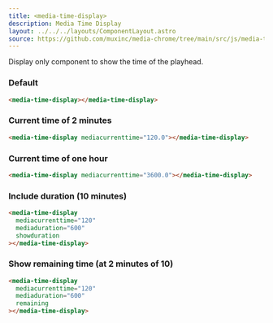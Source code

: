 ```yaml
---
title: <media-time-display>
description: Media Time Display
layout: ../../../layouts/ComponentLayout.astro
source: https://github.com/muxinc/media-chrome/tree/main/src/js/media-time-display.js
---
```


Display only component to show the time of the playhead.

<h3>Default</h3>

<media-time-display></media-time-display>

```html
<media-time-display></media-time-display>
```

<h3>Current time of 2 minutes</h3>

<media-time-display mediacurrenttime="120.0"></media-time-display>

```html
<media-time-display mediacurrenttime="120.0"></media-time-display>
```

<h3>Current time of one hour</h3>

<media-time-display mediacurrenttime="3600.0"></media-time-display>

```html
<media-time-display mediacurrenttime="3600.0"></media-time-display>
```

<h3>Include duration (10 minutes)</h3>

<media-time-display
  mediacurrenttime="120"
  mediaduration="600"
  showduration></media-time-display>

```html
<media-time-display
  mediacurrenttime="120"
  mediaduration="600"
  showduration
></media-time-display>
```

<h3>Show remaining time (at 2 minutes of 10)</h3>

<media-time-display
  mediacurrenttime="120"
  mediaduration="600"
  remaining></media-time-display>

```html
<media-time-display
  mediacurrenttime="120"
  mediaduration="600"
  remaining
></media-time-display>
```
